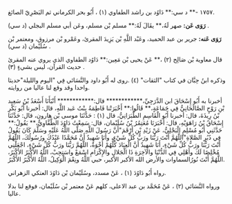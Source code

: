 ١٧٥٧ -** د سي:** دَاوُد بن راشد الطفاوي (١) ، أَبُو بحر الكرماني ثم البَصْرِيّ الصائغ.

**رَوَى عَن:** صهر لَهُ،** يقَالَ لَهُ:** مسلم بْن مسلم، وعَن أبي مسلم البجلي (د سي) .

**رَوَى عَنه:** جرير بن عبد الحميد، وعَبْد اللَّهِ بْن يَزِيدَ المقرئ، وعَمْرو بْن مرزوق، ومعتمر بْن سُلَيْمان (د سي) .

قال معاوية بْن صَالِح (٢) ،** عَنْ يحيى بْن مَعِين:** دَاوُد الطفاوي الذي يروي عنه المقرئ حديث القرآن، ليس بشيءٍ (٣) .

وذكره ابنُ حِبَّان في كتاب "الثقات" (٤) .روى له أَبُو داود والنَّسَائي فِي "اليوم والليلة"حديثا واحدا وقد وقع لنا عاليا من روايته.

أخبرنا به أَبُو إِسْحَاقَ ابن الدَّرَجِيِّ،************ قال:************ أَنْبَأَنَا أَسْعَدُ بْنُ سَعِيد بْنِ رَوْحٍ الصَّالَحَانِيُّ فِي جَمَاعَةٍ،** قَالُوا:** أَخْبَرَتْنا فَاطِمَةُ بِنْتُ عَبد اللَّهِ، قال: أخبرنا أَبُو بَكْرِ بْنُ رِيذَةَ، قال: أخبرنا أَبُو الْقَاسِمِ الطَّبَرَانِيُّ، قال (١) : حَدَّثَنَا موسى بْن هارون، قال: حَدَّثَنَا إِسْحَاقُ بْنُ رَاهَوَيْهِ، قال: أَخْبَرَنَا مُعَتِمُرُ بْنُ سُلَيْمان، قال: سَمِعْتُ دَاوُدَ الطَّفَّاوِيُّ،** يَقُولُ:** حَدَّثَنِي أَبُو مُسْلِمٍ الْبَجْلِيُّ، عَنْ زَيْدِ بْنِ أَرْقَمَ"أَنَّ رَسُولَ اللَّهِ صَلَّى اللَّهُ عَلَيْهِ وسَلَّمَ كَانَ يَقُولُ فِي دُبُرِ الصَّلاةِ"اللَّهُمَّ أَنْتَ رَبُّنَا ورَبُّ كُلِّ شَيْءٍ، وأَنَا شَهِيدٌ أَنَّ مُحَمَّدًا عَبْدُكَ ورُسُولُكَ، اللَّهُمَّ أَنْتَ رَبُّنَا ورَبُّ كُلِّ شَيْءٍ، أَنَا شَهِيدٌ أَنَّ الْعِبَادَ كُلُّهُمْ أُخْوَةٌ، اللَّهُمَّ رَبُّنَا ورَبُّ كُلِّ شَيْءٍ، اجْعَلْنِي مُخْلِصًا لَكَ وأَهْلِي فِي الدُّنْيَا والآخِرَةِ ذَا الْجَلالِ والإِكْرَامِ اسْمَعْ واسَتِجِبْ، اللَّهُ الأَكْبَرُ الأَكْبَرُ، اللَّهُمَّ أَنْتَ نُورُالسماوات والأرض الله الأكبر الأكبر، حبي اللَّهُ ونِعْمَ الْوَكِيلُ، اللَّهُ الأَكْبَرُ الأَكْبَرُ.

رواه أَبُو دَاوُدَ (١) ، عَنْ مسدد، وسُلَيْمان بْن دَاوُدَ العتكي الزهراني.

ورواه النَّسَائي (٢) ، عَنْ مُحَمَّد بن عبد الاعلى، كلهم عَنْ معتمر بْن سُلَيْمان، فوقع لنا بدلا عاليا.